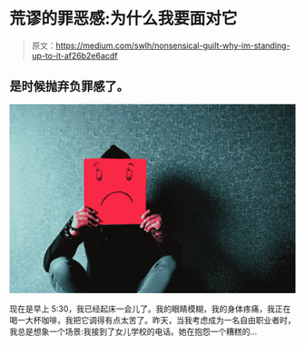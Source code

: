 # 荒谬的罪恶感:为什么我要面对它

> 原文：<https://medium.com/swlh/nonsensical-guilt-why-im-standing-up-to-it-af26b2e6acdf>

## 是时候抛弃负罪感了。

![](img/dde3f89964bae6f6b4e6617b2c171b9b.png)

现在是早上 5:30，我已经起床一会儿了。我的眼睛模糊，我的身体疼痛，我正在喝一大杯咖啡，我把它调得有点太苦了。昨天，当我考虑成为一名自由职业者时，我总是想象一个场景:我接到了女儿学校的电话。她在抱怨一个糟糕的…